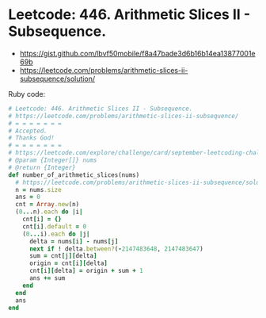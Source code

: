 # Leetcode: 446. Arithmetic Slices II - Subsequence.

- https://gist.github.com/lbvf50mobile/f8a47bade3d6b16b14ea13877001e69b
- https://leetcode.com/problems/arithmetic-slices-ii-subsequence/solution/
 
Ruby code:
```Ruby
# Leetcode: 446. Arithmetic Slices II - Subsequence.
# https://leetcode.com/problems/arithmetic-slices-ii-subsequence/
# = = = = = = =
# Accepted.
# Thanks God!
# = = = = = = =
# https://leetcode.com/explore/challenge/card/september-leetcoding-challenge-2021/637/week-2-september-8th-september-14th/3970/
# @param {Integer[]} nums
# @return {Integer}
def number_of_arithmetic_slices(nums)
  # https://leetcode.com/problems/arithmetic-slices-ii-subsequence/solution/
  n = nums.size
  ans = 0
  cnt = Array.new(n)
  (0...n).each do |i|
    cnt[i] = {}
    cnt[i].default = 0
    (0...i).each do |j|
      delta = nums[i] - nums[j]
      next if ! delta.between?(-2147483648, 2147483647)
      sum = cnt[j][delta]
      origin = cnt[i][delta]
      cnt[i][delta] = origin + sum + 1
      ans += sum
    end
  end
  ans
end
```
